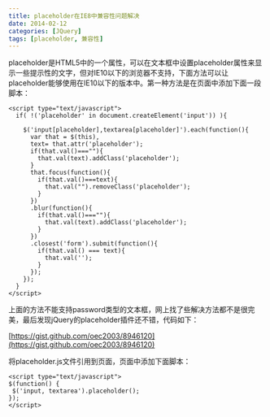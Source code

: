 ```yaml
---
title: placeholder在IE8中兼容性问题解决
date: 2014-02-12
categories: [JQuery]
tags: [placeholder, 兼容性]
---
```


placeholder是HTML5中的一个属性，可以在文本框中设置placeholder属性来显示一些提示性的文字，但对IE10以下的浏览器不支持，下面方法可以让placeholder能够使用在IE10以下的版本中。第一种方法是在页面中添加下面一段脚本：

```
<script type="text/javascript">   
  if( !('placeholder' in document.createElement('input')) ){   

    $('input[placeholder],textarea[placeholder]').each(function(){    
      var that = $(this),    
      text= that.attr('placeholder');    
      if(that.val()===""){    
        that.val(text).addClass('placeholder');    
      }    
      that.focus(function(){    
        if(that.val()===text){    
          that.val("").removeClass('placeholder');    
        }    
      })    
      .blur(function(){    
        if(that.val()===""){    
          that.val(text).addClass('placeholder');    
        }    
      })    
      .closest('form').submit(function(){    
        if(that.val() === text){    
          that.val('');    
        }    
      });    
    });    
  }   
</script>  
```

上面的方法不能支持password类型的文本框，网上找了些解决方法都不是很完美，最后发现jQuery的placeholder插件还不错，代码如下：

[https://gist.github.com/oec2003/8946120](https://gist.github.com/oec2003/8946120)

将placeholder.js文件引用到页面，页面中添加下面脚本：

```
<script type="text/javascript">
$(function() {
 $('input, textarea').placeholder();
});
</script>
```

